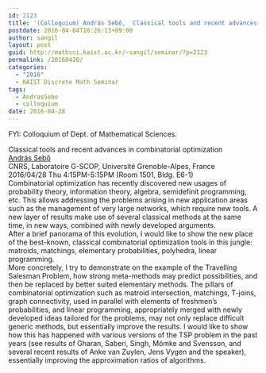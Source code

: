 ```yaml
---
id: 2123
title: '(Colloquium) András Sebő,  Classical tools and recent advances in combinatorial  optimization'
postdate: 2016-04-04T10:26:13+09:00
author: sangil
layout: post
guid: http://mathsci.kaist.ac.kr/~sangil/seminar/?p=2123
permalink: /20160428/
categories:
  - "2016"
  - KAIST Discrete Math Seminar
tags:
  - AndrasSebo
  - colloquium
date: 2016-04-28
---
```

FYI: Colloquium of Dept. of Mathematical Sciences.

<div class="talk">
  Classical tools and recent advances in combinatorial optimization
</div>

<div class="speaker">
  <a href="http://pagesperso.g-scop.grenoble-inp.fr/~seboa/">András Sebő</a><br /> CNRS, Laboratoire G-SCOP, Université Grenoble-Alpes, France
</div>

<div class="date">
  2016/04/28 Thu 4:15PM-5:15PM (Room 1501, Bldg. E6-1)
</div>

<div class="abstract">
  Combinatorial optimization has recently discovered new usages of probability theory, information theory, algebra, semidefinit programming, etc. This allows addressing the problems arising in new application areas such as the management of very large networks, which require new tools. A new layer of results make use of several classical methods at the same time, in new ways, combined with newly developed arguments.<br /> After a brief panorama of this evolution, I would like to show the new place of the best-known, classical combinatorial optimization tools in this jungle: matroids, matchings, elementary probabilities, polyhedra, linear programming.<br /> More concretely, I try to demonstrate on the example of the Travelling Salesman Problem, how strong meta-methods may predict possibilities, and then be replaced by better suited elementary methods. The pillars of combinatorial optimization such as matroid intersection, matchings, T-joins, graph connectivity, used in parallel with elements of freshmen&#8217;s probabilities, and linear programming, appropriately merged with newly developed ideas tailored for the problems, may not only replace difficult generic methods, but essentially improve the results. I would like to show how this has happened with various versions of the TSP problem in the past years (see results of Gharan, Saberi, Singh, Mömke and Svensson, and several recent results of Anke van Zuylen, Jens Vygen and the speaker), essentially improving the approximation ratios of algorithms.
</div>